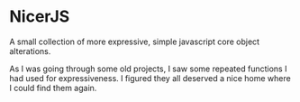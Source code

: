 NicerJS
=======

A small collection of more expressive, simple javascript core object alterations.

As I was going through some old projects, I saw some repeated functions I had used for expressiveness.  I figured they all deserved a nice home where I could find them again.
